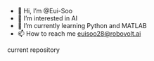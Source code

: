 - 👋 Hi, I’m @Eui-Soo
- 👀 I’m interested in AI
- 🌱 I’m currently learning Python and MATLAB 
- 📫 How to reach me euisoo28@robovolt.ai

current repository


<!---
Eui-Soo/Eui-Soo is a ✨ special ✨ repository because its `README.md` (this file) appears on your GitHub profile.
You can click the Preview link to take a look at your changes.
--->

